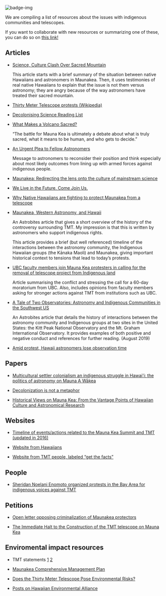 ![badge-img](https://img.shields.io/badge/Made%20at-%23AstroHackWeek-8063d5.svg?style=flat)

We are compiling a list of resources about the issues with indigenous communities and telescopes.

If you want to collaborate with new resources or summarizing one of these, you can do so on [this link!](https://docs.google.com/document/d/12yXVlxvAdm1xIQ0NypGA080D3KA32uOqACCNN_dukBI/edit#)

## Articles

* [Science, Culture Clash Over Sacred Mountain](https://www.latimes.com/archives/la-xpm-2001-mar-18-mn-39418-story.html)

  This article starts with a brief summary of the situation between native Hawaiians and astronomers in Maunakea. Then, it uses testimonies of real native Hawaiians to explain that the issue is not them versus astronomy; they are angry because of the way astronomers have treated their sacred mountain.

* [Thirty Meter Telescope protests (Wikipedia)](https://en.wikipedia.org/wiki/Thirty_Meter_Telescope_protests)

* [Decolonising Science Reading List](https://medium.com/@chanda/decolonising-science-reading-list-339fb773d51f)

* [What Makes a Volcano Sacred?](https://www.theatlantic.com/technology/archive/2015/10/what-makes-a-volcano-sacred/413203/)

  “The battle for Mauna Kea is ultimately a debate about what is truly sacred, what it means to be human, and who gets to decide.”

* [An Urgent Plea to Fellow Astronomers](https://medium.com/@chanda/an-urgent-plea-to-astronomers-d193d7c0eabe)

  Message to astronomers to reconsider their position and think especially about most likely outcomes from lining up with armed forces against indigenous people.
  
* [Maunakea: Redirecting the lens onto the culture of mainstream science](https://medium.com/@akkagawa/maunakea-redirecting-the-lens-onto-the-culture-of-mainstream-science-5d3a5a12376a)

* [We Live in the Future. Come Join Us.](https://hehiale.wordpress.com/2015/04/03/we-live-in-the-future-come-join-us/)

* [Why Native Hawaiians are fighting to protect Maunakea from a telescope](https://www.vox.com/identities/2019/7/24/20706930/mauna-kea-hawaii)

* [Maunakea, Western Astronomy, and Hawaii](https://astrobites.org/2019/08/02/maunakea-western-astronomy-and-hawaii/)

  An Astrobites article that gives a short overview of the history of the controversy surrounding TMT. My impression is that this is written by astronomers who support indigenous rights. 
  
  This article provides a brief (but well referenced) timeline of the interactions between the astronomy community, the Indigenous Hawaiian groups (the Kānaka Maoli) and Maunakea, giving important historical context to tensions that lead to today’s protests.

* [UBC faculty members join Mauna Kea protesters in calling for the removal of telescope project from Indigenous land](https://www.ubyssey.ca/news/UBC-open-letter-backs-Mauna-Kea-protestors/)

  Article summarising the conflict and stressing the call for a 60-day moratorium from UBC. Also, includes opinions from faculty members asking for stronger actions against TMT from institutions such as UBC.
  
* [A Tale of Two Observatories: Astronomy and Indigenous Communities in the Southwest US](https://astrobites.org/2019/08/16/a-tale-of-two-observatories/)

  An Astrobites article that details the history of interactions between the astronomy community and Indigenous groups at two sites in the United States: the Kitt Peak National Observatory and the Mt. Graham International Observatory. It provides examples of both positive and negative conduct and references for further reading. (August 2019)

* [Amid protest, Hawaii astronomers lose observation time](https://www.apnews.com/b0f1eb75a110437f83145abacd9afb75)

## Papers

* [Multicultural settler colonialism an indigenous struggle in Hawai'i: the politics of astronomy on Mauna A Wākea](https://scholarspace.manoa.hawaii.edu/bitstream/10125/101135/1/Salazar_Joseph_r.pdf)

* [Decolonization is not a metaphor](https://www.latrobe.edu.au/staff-profiles/data/docs/fjcollins.pdf)

* [Historical Views on Mauna Kea:  From the Vantage Points of Hawaiian Culture  and Astronomical Research](http://evols.library.manoa.hawaii.edu/bitstream/10524/33785/HJH45_147-166.pdf)

## Websites

* [Timeline of events/actions related to the Mauna Kea Summit and TMT (updated in 2016)](http://kahea.org/issues/sacred-summits/timeline-of-events)

* [Website from Hawaiians](https://www.puuhuluhulu.com/)

* [Website  from TMT people, labeled “get the facts”](http://www.maunakeaandtmt.org/)

## People

* [Sheridan Noelani Enomoto organized protests in the Bay Area for indigenous voices against TMT](https://www.instagram.com/sheridanoelani/?hl=en)

## Petitions

* [Open letter opposing criminalization of Maunakea protectors](https://docs.google.com/document/d/1YR8M4eboRjJSsfvVtmukb6dDgUonDBdmj9AU0h1rkmY/edit)

* [The Immediate Halt to the Construction of the TMT telescope on Mauna Kea](https://www.change.org/p/gordon-and-betty-moore-foundation-the-immediate-halt-to-the-construction-of-the-tmt-on-mauna-kea)

## Enviromental impact resources

* TMT statements [1](http://www.maunakeaandtmt.org/get-the-facts/tmt-supporting-environment/environmental-considerations/) [2](http://www.maunakeaandtmt.org/get-the-facts/tmt-supporting-environment/environmental-impact-statement/)

* [Maunakea Comprehensive Management Plan](http://www.malamamaunakea.org/management/comprehensive-management-plan)

* [Does the Thirty Meter Telescope Pose Environmental Risks?](https://www.civilbeat.org/2015/04/does-the-thirty-meter-telescope-pose-environmental-risks/)

* [Posts on Hawaiian Environmental Alliance](http://kahea.org/search?SearchableText=tmt)
